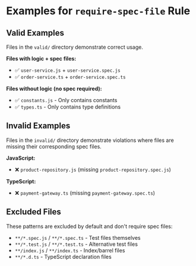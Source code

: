 # Examples for `require-spec-file` Rule

## Valid Examples

Files in the `valid/` directory demonstrate correct usage.

**Files with logic + spec files:**
- ✅ `user-service.js` + `user-service.spec.js`
- ✅ `order-service.ts` + `order-service.spec.ts`

**Files without logic (no spec required):**
- ✅ `constants.js` - Only contains constants
- ✅ `types.ts` - Only contains type definitions

## Invalid Examples

Files in the `invalid/` directory demonstrate violations where files are missing their corresponding spec files.

**JavaScript:**
- ❌ `product-repository.js` (missing `product-repository.spec.js`)

**TypeScript:**
- ❌ `payment-gateway.ts` (missing `payment-gateway.spec.ts`)

## Excluded Files

These patterns are excluded by default and don't require spec files:
- `**/*.spec.js` / `**/*.spec.ts` - Test files themselves
- `**/*.test.js` / `**/*.test.ts` - Alternative test files
- `**/index.js` / `**/index.ts` - Index/barrel files
- `**/*.d.ts` - TypeScript declaration files
